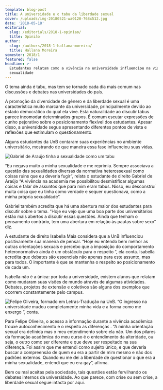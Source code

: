 ```yaml
---
template: blog-post
title: A universidade e o tabu da liberdade sexual
cover: /uploads/img-20180521-wa0120-768x512.jpg
date: '2018-05-18'
editorial:
  slug: /editorials/2018-1-opiniao/
  title: Opinião
author:
  slug: /authors/2018-1-hallana-moreira/
  title: Hallana Moreira
semester: 2018/1
featured: false
headline: >-
  Estudantes relatam como a vivência na universidade influenciou na visão sobre
  sexualidade
---
```

O tema ainda é tabu, mas tem se tornado cada dia mais comum nas discussões e debates nas universidades do país.



A promoção da diversidade de gênero e da liberdade sexual é uma característica muito marcante da universidade, principalmente devido ao estado democrático do qual ela vive. Esta naturalidade ao discutir tabus parece incomodar determinados grupos. É comum escutar expressões de cunho pejorativo sobre o posicionamento flexível dos estudantes. Apesar disso, a universidade segue apresentando diferentes pontos de vista e reflexões que estimulam o questionamento.



Alguns estudantes da UnB contaram suas experiências no ambiente universitário, mostrando de que maneira essa fase influenciou suas vidas.







![Gabriel de Araújo tinha a sexualidade como um tabu](/uploads/gabriel-araujo-1024x683.jpg)

“Eu negava muito a minha sexualidade e me reprimia. Sempre associava a questão das sexualidades diversas da normativa heterossexual como coisas ruins que eu deveria fugir”, relata o estudante de direito Gabriel de Araújo “A vivência na academia me possibilitou desmistificar algumas coisas e falar de assuntos que para mim eram tabus. Nisso, eu desconstruí muita coisa que eu tinha como verdade e sequer questionava, como a minha própria sexualidade”.



Gabriel também acredita que há uma abertura maior dos estudantes para discutir sobre o tema. “Hoje eu vejo que uma boa parte dos universitários estão mais abertos a discutir essas questões. Ainda que tenham o pensamento contrário, tem uma abertura em relação às pautas sobre sexo” diz.



A estudante de direito Isabella Maia considera que a UnB influenciou positivamente sua maneira de pensar. “Hoje eu entendo bem melhor as outras orientações sexuais e percebo que a imposição do comportamento heteronormativo ainda é um obstáculo para o respeito ”, ela conta. Isabella acredita que debates são essenciais não apenas para este assunto, mas para todos. O importante é que se mantenha o respeito ao posicionamento de cada um.



Isabella não é a única: por toda a universidade, existem alunos que relatam como mudaram suas visões de mundo através de algumas atividades. Debates, projetos de extensão e coletivos são alguns dos exemplos que ocorrem constantemente pelo campus.







![Felipe Oliveira, formado em Letras-Tradução na UnB. “O ingresso na universidade mudou completamente minha vida e a forma como me enxergo ”, conta. ](/uploads/felipe-oliveira-1024x768.jpg)



Para Felipe Oliveira, o acesso a informação durante a vivência acadêmica trouxe  autoconhecimento e o respeito as diferenças . “A minha orientação sexual era definida mas o meu entendimento sobre ela não. Um dos pilares da formação acadêmica do meu curso é o entendimento da alteridade, ou seja, o outro como ser diferente e que deve ser respeitado na sua diferença. Foi assim que me entendi como sujeito único, e que deveria buscar a compreensão de quem eu era a partir de mim mesmo e não dos padrões externos. Quando eu me dei a liberdade de questionar o que era a minha sexualidade, entendi que eu era gay”, afirma.



Bem ou mal aceitas pela sociedade, tais questões estão fervilhando os debates internos da universidade. Ao que parece, com crise ou sem crise, a liberdade sexual segue intacta por aqui.
